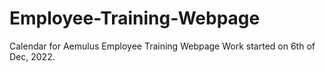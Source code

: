 # Employee-Training-Webpage
 Calendar for Aemulus Employee Training Webpage
 Work started on 6th of Dec, 2022. 
